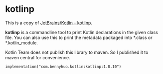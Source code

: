 # kotlinp

This is a copy of [JetBrains/Kotlin - kotlinp](https://github.com/JetBrains/kotlin/tree/master/libraries/tools/kotlinp). 

**kotlinp** is a commandline tool to print Kotlin declarations in the given class file. You can also use this to print the metadata packaged into *.class or *.kotlin_module.

Kotlin Team does not publish this library to maven. So I published it to maven central for convenience.

```
implementation("com.bennyhuo.kotlin:kotlinp:1.8.10")
```